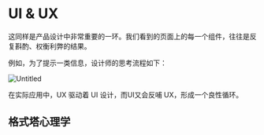 # UI & UX

这同样是产品设计中非常重要的一环。我们看到的页面上的每一个组件，往往是反复斟酌、权衡利弊的结果。

例如，为了提示一类信息，设计师的思考流程如下：

![Untitled](/images/information-prompt.png)

在实际应用中，UX 驱动着 UI 设计，而UI又会反哺 UX，形成一个良性循环。

## 格式塔心理学
